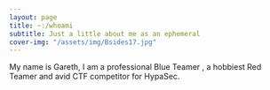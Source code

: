 ```yaml
---
layout: page
title: ~:/whoami
subtitle: Just a little about me as an ephemeral
cover-img: "/assets/img/Bsides17.jpg"
---
```


My name is Gareth, 
I am a professional Blue Teamer , a hobbiest Red Teamer and avid CTF competitor for HypaSec. 




